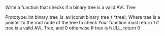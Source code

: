 Write a function that checks if a binary tree is a valid AVL Tree

Prototype: int binary_tree_is_avl(const binary_tree_t \*tree);
Where tree is a pointer to the root node of the tree to check
Your function must return 1 if tree is a valid AVL Tree, and 0 otherwise
If tree is NULL, return 0
